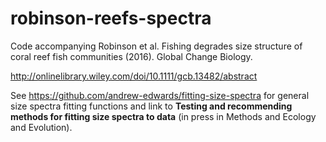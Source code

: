 # robinson-reefs-spectra
Code accompanying Robinson et al. Fishing degrades size structure of coral reef fish communities (2016). Global Change Biology.

http://onlinelibrary.wiley.com/doi/10.1111/gcb.13482/abstract

See https://github.com/andrew-edwards/fitting-size-spectra  for general size spectra fitting functions and link to **Testing and recommending methods for fitting size spectra to data** (in press in Methods and Ecology and Evolution).

